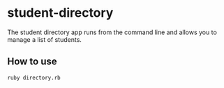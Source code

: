 # student-directory

The student directory app runs from the command line and allows you to manage a list of students.

## How to use

```shell
ruby directory.rb
```